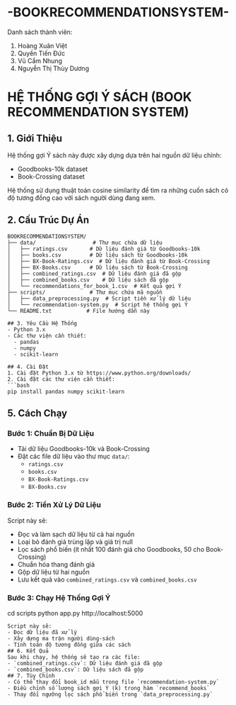 # -BOOKRECOMMENDATIONSYSTEM-

Danh sách thành viên:
1. Hoàng Xuân Việt​
2. Quyền Tiến Đức​
3. Vũ Cẩm Nhung​
4. Nguyễn Thị Thùy Dương

# HỆ THỐNG GỢI Ý SÁCH (BOOK RECOMMENDATION SYSTEM)

## 1. Giới Thiệu
Hệ thống gợi Ý sách này được xây dựng dựa trên hai nguồn dữ liệu chính:
- Goodbooks-10k dataset
- Book-Crossing dataset

Hệ thống sử dụng thuật toán cosine similarity để tìm ra những cuốn sách có độ tương đồng cao với sách người dùng đang xem.

## 2. Cấu Trúc Dự Án
```
BOOKRECOMMENDATIONSYSTEM/
├── data/                  # Thư mục chứa dữ liệu
│   ├── ratings.csv       # Dữ liệu đánh giá từ Goodbooks-10k
│   ├── books.csv         # Dữ liệu sách từ Goodbooks-10k
│   ├── BX-Book-Ratings.csv  # Dữ liệu đánh giá từ Book-Crossing
│   ├── BX-Books.csv      # Dữ liệu sách từ Book-Crossing
│   ├── combined_ratings.csv  # Dữ liệu đánh giá đã gộp
│   ├── combined_books.csv    # Dữ liệu sách đã gộp
│   └── recommendations_for_book_1.csv  # Kết quả gợi Ý
├── scripts/              # Thư mục chứa mã nguồn
│   ├── data_preprocessing.py  # Script tiền xử lý dữ liệu
│   └── recommendation-system.py  # Script hệ thống gợi Ý
└── README.txt           # File hướng dẫn này

## 3. Yêu Cầu Hệ Thống
- Python 3.x
- Các thư viện cần thiết:
  - pandas
  - numpy
  - scikit-learn

## 4. Cài Đặt
1. Cài đặt Python 3.x từ https://www.python.org/downloads/
2. Cài đặt các thư viện cần thiết:
```bash
pip install pandas numpy scikit-learn
```

## 5. Cách Chạy

### Bước 1: Chuẩn Bị Dữ Liệu
- Tải dữ liệu Goodbooks-10k và Book-Crossing
- Đặt các file dữ liệu vào thư mục `data/`:
  - `ratings.csv`
  - `books.csv`
  - `BX-Book-Ratings.csv`
  - `BX-Books.csv`

### Bước 2: Tiền Xử Lý Dữ Liệu
Script này sẽ:
- Đọc và làm sạch dữ liệu từ cả hai nguồn
- Loại bỏ đánh giá trùng lặp và giá trị null
- Lọc sách phổ biến (ít nhất 100 đánh giá cho Goodbooks, 50 cho Book-Crossing)
- Chuẩn hóa thang đánh giá
- Gộp dữ liệu từ hai nguồn
- Lưu kết quả vào `combined_ratings.csv` và `combined_books.csv`

### Bước 3: Chạy Hệ Thống Gợi Ý
cd scripts
python app.py
http://localhost:5000 
```
Script này sẽ:
- Đọc dữ liệu đã xử lý
- Xây dựng ma trận người dùng-sách
- Tính toán độ tương đồng giữa các sách
## 6. Kết Quả
Sau khi chạy, hệ thống sẽ tạo ra các file:
- `combined_ratings.csv`: Dữ liệu đánh giá đã gộp
- `combined_books.csv`: Dữ liệu sách đã gộp
## 7. Tùy Chỉnh
- Có thể thay đổi book_id mẫu trong file `recommendation-system.py`
- Điều chỉnh số lượng sách gợi Ý (k) trong hàm `recommend_books`
- Thay đổi ngưỡng lọc sách phổ biến trong `data_preprocessing.py`
